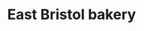 ---
title: "East Bristol bakery"
url: /bristol/east-bristol-bakery-gaol-ferry-steps/
shop: bakery
---